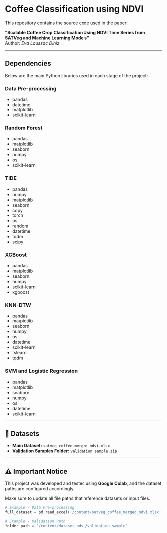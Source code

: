 # Coffee Classification using NDVI

This repository contains the source code used in the paper:

**"Scalable Coffee Crop Classification Using NDVI Time Series from SATVeg and Machine Learning Models"**  
Author: *Eva Laussac Diniz*

---

## Dependencies

Below are the main Python libraries used in each stage of the project:

### Data Pre-processing
- pandas
- datetime
- matplotlib
- scikit-learn

### Random Forest
- pandas
- matplotlib
- seaborn
- numpy
- os
- scikit-learn

### TiDE
- pandas
- numpy
- matplotlib
- seaborn
- copy
- torch
- os
- random
- datetime
- tqdm
- scipy

### XGBoost
- pandas
- matplotlib
- seaborn
- numpy
- scikit-learn
- xgboost

### KNN-DTW
- pandas
- matplotlib
- seaborn
- numpy
- os
- datetime
- scikit-learn
- tslearn
- tqdm

### SVM and Logistic Regression
- pandas
- matplotlib
- seaborn
- numpy
- os
- datetime
- scikit-learn

---

## 📂 Datasets

- **Main Dataset:** `satveg_coffee_merged_ndvi.xlsx`  
- **Validation Samples Folder:** `validation sample.zip`

---

## ⚠️ Important Notice

This project was developed and tested using **Google Colab**, and the dataset paths are configured accordingly.

Make sure to update all file paths that reference datasets or input files.

```python
# Example - Data Pre-processing
full_dataset = pd.read_excel('/content/satveg_coffee_merged_ndvi.xlsx')

# Example - Validation Path
folder_path = '/content/dataset ndvi/validation sample'
